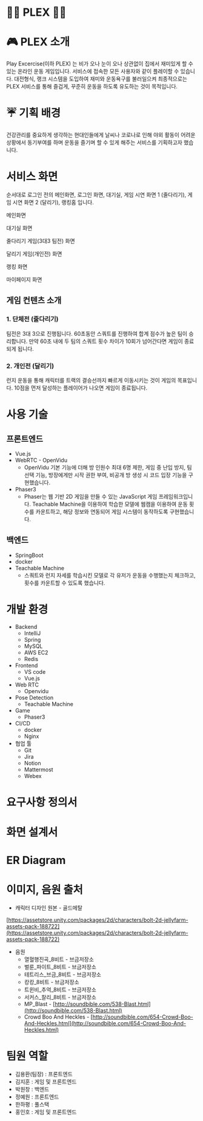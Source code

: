 # 🏃‍♂️ PLEX 🏃‍♀️




# 🎮 PLEX 소개

Play Excercise(이하 PLEX) 는 비가 오나 눈이 오나 상관없이 집에서 재미있게 할 수 있는 온라인 운동 게임입니다. 서비스에 접속한 모든 사용자와 같이 플레이할 수 있습니다. 대전형식, 랭크 시스템을 도입하여 재미와 운동욕구를 불러일으켜 최종적으로는 PLEX 서비스를 통해 즐겁게, 꾸준히 운동을 하도록 유도하는 것이 목적입니다.



# ☔ 기획 배경

건강관리를 중요하게 생각하는 현대인들에게 날씨나 코로나로 인해  야외 활동이 어려운 상황에서 동기부여를 하며 운동을 즐기며 할 수 있게 해주는 서비스를 기획하고자 했습니다.



# 서비스 화면

순서대로 로그인 전의 메인화면, 로그인 화면, 대기실, 게임 시연 화면 1 (줄다리기), 게임 시연 화면 2 (달리기), 랭킹홈 입니다.




메인화면


대기실 화면


줄다리기 게임(3대3 팀전) 화면


달리기 게임(개인전) 화면


랭킹 화면


마이페이지 화면



## 게임 컨텐츠 소개

### 1. 단체전 (줄다리기)

팀전은 3대 3으로 진행됩니다. 60초동안 스쿼트를 진행하여 합계 점수가 높은 팀이 승리합니다. 만약 60초 내에 두 팀의 스쿼트 횟수 차이가 10회가 넘어간다면 게임이 종료되게 됩니다.

### 2. 개인전 (달리기)

런지 운동을 통해 캐릭터를 트랙의 결승선까지 빠르게 이동시키는 것이 게임의 목표입니다. 10점을 먼저 달성하는 플레이어가 나오면 게임이 종료됩니다.



# 사용 기술

## 프론트엔드

- Vue.js
- WebRTC - OpenVidu
  - OpenVidu 기본 기능에 더해 방 인원수 최대 6명 제한, 게임 중 난입 방지, 팀 선택 기능, 방장에게만 시작 권한 부여, 비공개 방 생성 시 코드 입장 기능을 구현했습니다.
- Phaser3
  - Phaser는 웹 기반 2D 게임을 만들 수 있는 JavaScript 게임 프레임워크입니다. Teachable Machine을 이용하여 학습한 모델에 웹캠을 이용하여 운동 횟수를 카운트하고, 해당 정보와 연동되어 게임 시스템이 동작하도록 구현했습니다.

## 백엔드

- SpringBoot
- docker
- Teachable Machine
  - 스쿼트와 런지 자세를 학습시킨 모델로 각 유저가 운동을 수행했는지 체크하고, 횟수를 카운트할 수 있도록 했습니다.



# 개발 환경

- Backend
  - IntelliJ
  - Spring
  - MySQL
  - AWS EC2
  - Redis
- Frontend
  - VS code
  - Vue.js
- Web RTC
  - Openvidu
- Pose Detection
  - Teachable Machine
- Game
  - Phaser3
- CI/CD
  - docker
  - Nginx
- 협업 툴
  - Git
  - Jira
  - Notion
  - Mattermost
  - Webex



# 요구사항 정의서




# 화면 설계서




# ER Diagram




# 이미지, 음원 출처

- 캐릭터 디자인 원본 - 골드메탈

[https://assetstore.unity.com/packages/2d/characters/bolt-2d-jellyfarm-assets-pack-188722](https://assetstore.unity.com/packages/2d/characters/bolt-2d-jellyfarm-assets-pack-188722)

- 음원
  - 열혈행진곡_8비트 - 브금저장소
  - 벌룬_파이트_8비트 - 브금저장소
  - 테트리스_브금_8비트 - 브금저장소
  - 캉캉_8비트 - 브금저장소
  - 트윈비_추억_8비트 - 브금저장소
  - 서커스_찰리_8비트 - 브금저장소
  - MP_Blast - [http://soundbible.com/538-Blast.html](http://soundbible.com/538-Blast.html)
  - Crowd Boo And Heckles - [http://soundbible.com/654-Crowd-Boo-And-Heckles.html](http://soundbible.com/654-Crowd-Boo-And-Heckles.html)



# 팀원 역할

- 김용환(팀장) : 프론트엔드
- 김지훈 : 게임 및 프론트엔드
- 박원창 : 백엔드
- 정예원 : 프론트엔드
- 한하평 : 풀스택
- 홍인호 : 게임 및 프론트엔드
